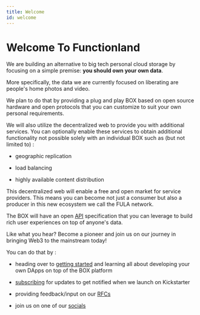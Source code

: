 ```yaml
---
title: Welcome
id: welcome
---
```

# Welcome To Functionland

We are building an alternative to big tech personal cloud storage by focusing on a simple premise: <b>you should own your own data</b>.

More specifically, the data we are currently focused on liberating are people's home photos and video.

We plan to do that by providing a plug and play BOX based on open source hardware and open protocols that you can customize to suit your own personal requirements.

We will also utilize the decentralized web to provide you with additional services.  You can optionally enable these services to obtain additional functionality not possible solely with an individual BOX such as (but not limited to) :

  * geographic replication

  * load balancing

  * highly available content distribution

This decentralized web will enable a free and open market for service providers.  This means you can become not just a consumer but also a producer in this new ecosystem we call the FULA network.

The BOX will have an open [API](./api.md) specification that you can leverage to build rich user experiences on top of anyone's data.

Like what you hear?  Become a pioneer and join us on our journey in bringing Web3 to the mainstream today!

You can do that by :

  * heading over to [getting started](./getting-started) and learning all about developing your own DApps on top of the BOX platform

  * [subscribing](https://fx.land) for updates to get notified when we launch on Kickstarter

  * providing feedback/input on our [RFCs](https://github.com/functionland/docs/tree/main/RFCs)

  * join us on one of our [socials](https://linktr.ee/fxland)
